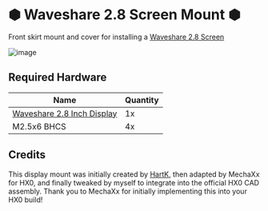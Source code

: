 # &#x2B22; Waveshare 2.8 Screen Mount &#x2B22;
Front skirt mount and cover for installing a [Waveshare 2.8 Screen](https://www.waveshare.com/2.8inch-dsi-lcd.htm)

![image](https://github.com/Alexander-T-Moss/Hex-Zero/assets/54496326/f524ae10-6290-42b0-9079-dfc5f761cd1c)


## Required Hardware
| Name | Quantity |
| --- | --- |
| [Waveshare 2.8 Inch Display](https://www.waveshare.com/2.8inch-dsi-lcd.htm) | 1x |
| M2.5x6 BHCS | 4x |

## Credits
This display mount was initially created by [HartK](https://github.com/hartk1213/VoronUsers/tree/master/printer_mods/hartk1213/Voron0.2_2.8_WaveshareDisplay), then adapted by MechaXx for HX0, and finally tweaked by myself to integrate into the official HX0 CAD assembly. Thank you to MechaXx for initially implementing this into your HX0 build!
